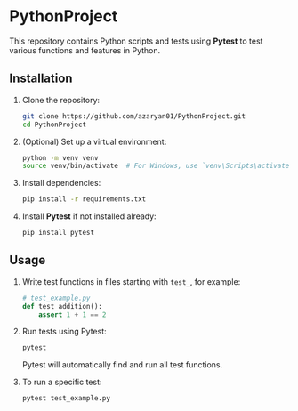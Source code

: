# PythonProject

This repository contains Python scripts and tests using **Pytest** to test various functions and features in Python.

## Installation

1. Clone the repository:
    ```bash
    git clone https://github.com/azaryan01/PythonProject.git
    cd PythonProject
    ```

2. (Optional) Set up a virtual environment:
    ```bash
    python -m venv venv
    source venv/bin/activate  # For Windows, use `venv\Scripts\activate`
    ```

3. Install dependencies:
    ```bash
    pip install -r requirements.txt
    ```

4. Install **Pytest** if not installed already:
    ```bash
    pip install pytest
    ```

## Usage

1. Write test functions in files starting with `test_`, for example:
    ```python
    # test_example.py
    def test_addition():
        assert 1 + 1 == 2
    ```

2. Run tests using Pytest:
    ```bash
    pytest
    ```

   Pytest will automatically find and run all test functions.

3. To run a specific test:
    ```bash
    pytest test_example.py
    ```